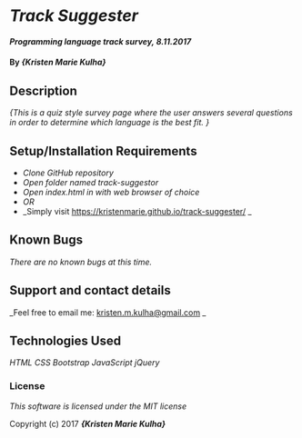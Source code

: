# _Track Suggester_

#### _Programming language track survey,_ _8.11.2017_

#### By _**{Kristen Marie Kulha}**_

## Description

_{This is a quiz style survey page where the user answers several questions in order to determine which language is the best fit. }_

## Setup/Installation Requirements

* _Clone GitHub repository_
* _Open folder named track-suggestor_
* _Open index.html in with web browser of choice_
* _OR_
* _Simply visit https://kristenmarie.github.io/track-suggester/ _

## Known Bugs

_There are no known bugs at this time._

## Support and contact details

_Feel free to email me: kristen.m.kulha@gmail.com _

## Technologies Used

_HTML CSS Bootstrap JavaScript jQuery_

### License

*This software is licensed under the MIT license*

Copyright (c) 2017 **_{Kristen Marie Kulha}_**
